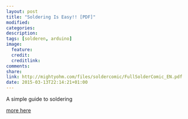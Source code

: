 ```yaml
---
layout: post
title: "Soldering Is Easy!! [PDF]"
modified:
categories: 
description:
tags: [solderen, arduino]
image:
  feature:
  credit:
  creditlink:
comments:
share:
link: http://mightyohm.com/files/soldercomic/FullSolderComic_EN.pdf
date: 2015-03-13T22:14:21+01:00
---
```

A simple guide to soldering

[more here](http://mightyohm.com/blog/2011/04/soldering-is-easy-comic-book/ "Link to source") 